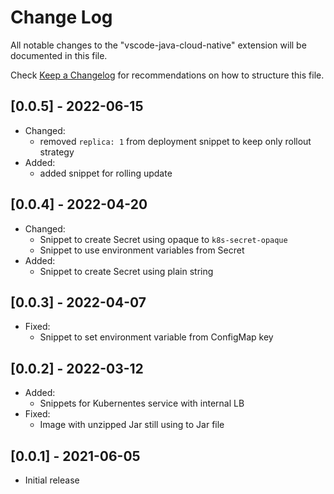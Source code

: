 # Change Log

All notable changes to the "vscode-java-cloud-native" extension will be documented in this file.

Check [Keep a Changelog](http://keepachangelog.com/) for recommendations on how to structure this file.

## [0.0.5] - 2022-06-15

- Changed:
  - removed `replica: 1` from deployment snippet to keep only rollout strategy
- Added:
  - added snippet for rolling update

## [0.0.4] - 2022-04-20

- Changed:
  - Snippet to create Secret using opaque to `k8s-secret-opaque`
  - Snippet to use environment variables from Secret
- Added:
  - Snippet to create Secret using plain string

## [0.0.3] - 2022-04-07

- Fixed:
  - Snippet to set environment variable from ConfigMap key

## [0.0.2] - 2022-03-12

- Added:
  - Snippets for Kubernentes service with internal LB
- Fixed:
  - Image with unzipped Jar still using to Jar file

## [0.0.1] - 2021-06-05

- Initial release